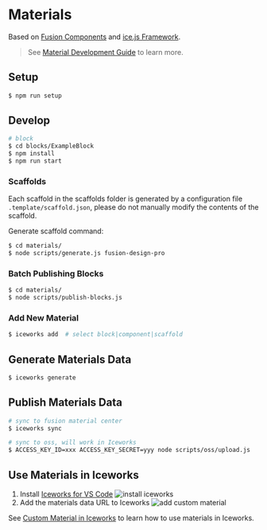 # Materials

Based on [Fusion Components](https://github.com/alibaba-fusion/next) and [ice.js Framework](https://github.com/alibaba/ice). 

> See [Material Development Guide](https://ice.work/docs/materials/about) to learn more.

## Setup

```bash
$ npm run setup
```

## Develop

```bash
# block
$ cd blocks/ExampleBlock
$ npm install
$ npm run start
```

### Scaffolds

Each scaffold in the scaffolds folder is generated by a configuration file `.template/scaffold.json`, please do not manually modify the contents of the scaffold.

Generate scaffold command:

```bash
$ cd materials/
$ node scripts/generate.js fusion-design-pro
```

### Batch Publishing Blocks

```bash
$ cd materials/
$ node scripts/publish-blocks.js
```

### Add New Material

```bash
$ iceworks add  # select block|component|scaffold
```

## Generate Materials Data

```bash
$ iceworks generate
```

## Publish Materials Data

```bash
# sync to fusion material center
$ iceworks sync

# sync to oss, will work in Iceworks
$ ACCESS_KEY_ID=xxx ACCESS_KEY_SECRET=yyy node scripts/oss/upload.js
```

## Use Materials in Iceworks

1. Install [Iceworks for VS Code](https://marketplace.visualstudio.com/items?itemName=iceworks-team.iceworks)
  ![install iceworks](https://img.alicdn.com/tfs/TB1EdEDfODsXe8jSZR0XXXK6FXa-1446-906.gif)
2. Add the materials data URL to Iceworks
  ![add custom material](https://img.alicdn.com/tfs/TB1g9iMjTM11u4jSZPxXXahcXXa-1446-906.gif)

See [Custom Material in Iceworks](https://ice.work/docs/iceworks/guide/material) to learn how to use materials in Iceworks.